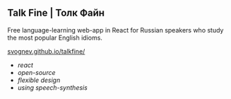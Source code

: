 ## Talk Fine | Толк Файн

Free language-learning web-app in React for Russian speakers who study the most popular English idioms. <br>

[svognev.github.io/talkfine/](https://svognev.github.io/talkfine/)

- *react* 
- *open-source*
- *flexible design*
- *using speech-synthesis*

